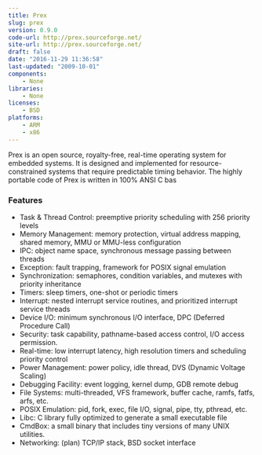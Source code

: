 ```yaml
---
title: Prex
slug: prex
version: 0.9.0
code-url: http://prex.sourceforge.net/
site-url: http://prex.sourceforge.net/
draft: false
date: "2016-11-29 11:36:58"
last-updated: "2009-10-01"
components:
    - None
libraries:
    - None
licenses:
    - BSD
platforms:
    - ARM
    - x86
---
```

Prex is an open source, royalty-free, real-time operating system for embedded systems. It is designed and implemented for resource-constrained systems that require predictable timing behavior. The highly portable code of Prex is written in 100% ANSI C bas

<!--more-->

### Features
- Task & Thread Control: preemptive priority scheduling with 256 priority levels
- Memory Management: memory protection, virtual address mapping, shared memory, MMU or MMU-less configuration
- IPC: object name space, synchronous message passing between threads
- Exception: fault trapping, framework for POSIX signal emulation
- Synchronization: semaphores, condition variables, and mutexes with priority inheritance
- Timers: sleep timers, one-shot or periodic timers
- Interrupt: nested interrupt service routines, and prioritized interrupt service threads
- Device I/O: minimum synchronous I/O interface, DPC (Deferred Procedure Call)
- Security: task capability, pathname-based access control, I/O access permission.
- Real-time: low interrupt latency, high resolution timers and scheduling priority control
- Power Management: power policy, idle thread, DVS (Dynamic Voltage Scaling)
- Debugging Facility: event logging, kernel dump, GDB remote debug
- File Systems: multi-threaded, VFS framework, buffer cache, ramfs, fatfs, arfs, etc.
- POSIX Emulation: pid, fork, exec, file I/O, signal, pipe, tty, pthread, etc.
- Libc: C library fully optimized to generate a small executable file
- CmdBox: a small binary that includes tiny versions of many UNIX utilities.
- Networking: (plan) TCP/IP stack, BSD socket interface


